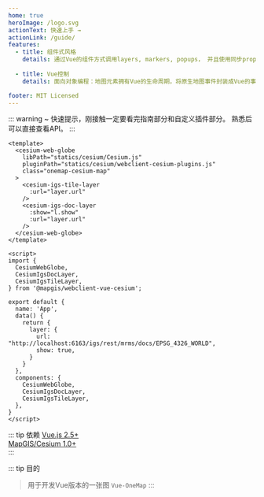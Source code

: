 ```yaml
---
home: true
heroImage: /logo.svg
actionText: 快速上手 →
actionLink: /guide/
features:
  - title: 组件式风格
    details: 通过Vue的组件方式调用layers, markers, popups， 并且使用同步props synchronized props来控制状态
  
  - title: Vue控制
    details: 面向对象编程：地图元素拥有Vue的生命周期，将原生地图事件封装成Vue的事件

footer: MIT Licensed
---
```


::: warning 
~ 快速提示，刚接触一定要看完指南部分和自定义插件部分。 熟悉后可以直接查看API。
:::

```vue
<template>
  <cesium-web-globe
    libPath="statics/cesium/Cesium.js"
    pluginPath="statics/cesium/webclient-cesium-plugins.js"
    class="onemap-cesium-map"
  >
    <cesium-igs-tile-layer
      :url="layer.url"
    />
    <cesium-igs-doc-layer
      :show="l.show"
      :url="layer.url"
    />
  </cesium-web-globe>
</template>

<script>
import {
  CesiumWebGlobe,
  CesiumIgsDocLayer,
  CesiumIgsTileLayer,
} from '@mapgis/webclient-vue-cesium';

export default {
  name: 'App',
  data() {
    return {
      layer: {
        url: "http://localhost:6163/igs/rest/mrms/docs/EPSG_4326_WORLD",
        show: true,
      }
    }
  },
  components: {
    CesiumWebGlobe,
    CesiumIgsDocLayer,
    CesiumIgsTileLayer,
  },
}
</script>
```

::: tip 依赖
[Vue.js 2.5+](https://github.com/vuejs/vue)  
[MapGIS/Cesium 1.0+](https://www.npmjs.com/package/@mapgis/cesium)  
:::

::: tip 目的
> 用于开发Vue版本的一张图 `Vue-OneMap`
:::
